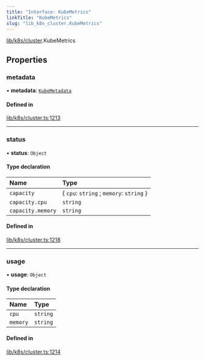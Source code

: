 ```yaml
---
title: "Interface: KubeMetrics"
linkTitle: "KubeMetrics"
slug: "lib_k8s_cluster.KubeMetrics"
---
```


[lib/k8s/cluster](../modules/lib_k8s_cluster.md).KubeMetrics

## Properties

### metadata

• **metadata**: [`KubeMetadata`](lib_k8s_cluster.KubeMetadata.md)

#### Defined in

[lib/k8s/cluster.ts:1213](https://github.com/headlamp-k8s/headlamp/blob/e3b4c5c7/frontend/src/lib/k8s/cluster.ts#L1213)

___

### status

• **status**: `Object`

#### Type declaration

| Name | Type |
| :------ | :------ |
| `capacity` | { `cpu`: `string` ; `memory`: `string`  } |
| `capacity.cpu` | `string` |
| `capacity.memory` | `string` |

#### Defined in

[lib/k8s/cluster.ts:1218](https://github.com/headlamp-k8s/headlamp/blob/e3b4c5c7/frontend/src/lib/k8s/cluster.ts#L1218)

___

### usage

• **usage**: `Object`

#### Type declaration

| Name | Type |
| :------ | :------ |
| `cpu` | `string` |
| `memory` | `string` |

#### Defined in

[lib/k8s/cluster.ts:1214](https://github.com/headlamp-k8s/headlamp/blob/e3b4c5c7/frontend/src/lib/k8s/cluster.ts#L1214)
